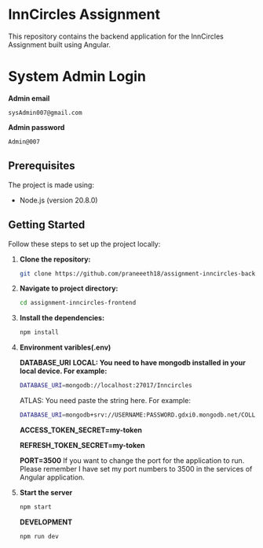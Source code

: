 # InnCircles Assignment

This repository contains the backend application for the InnCircles Assignment built using Angular.

# System Admin Login

**Admin email**

    sysAdmin007@gmail.com

**Admin password**

    Admin@007

## Prerequisites

The project is made using:

- Node.js (version 20.8.0)

## Getting Started

Follow these steps to set up the project locally:

1. **Clone the repository:**

   ```bash
   git clone https://github.com/praneeeth18/assignment-inncircles-backend.git

   ```

2. **Navigate to project directory:**

   ```bash
   cd assignment-inncircles-frontend

   ```

3. **Install the dependencies:**

   ```bash
   npm install

   ```

4. **Environment varibles(.env)**

   **DATABASE_URI**
   **LOCAL: You need to have mongodb installed in your local device. For example:**

   ```bash
   DATABASE_URI=mongodb://localhost:27017/Inncircles

   ```

   ATLAS: You need paste the string here. For example:

   ```bash
   DATABASE_URI=mongodb+srv://USERNAME:PASSWORD.gdxi0.mongodb.net/COLLECTIONNAME?retryWrites=true&w=majority&appName=Cluster0

   ```

   **ACCESS_TOKEN_SECRET=my-token**

   **REFRESH_TOKEN_SECRET=my-token**

   **PORT=3500**
   If you want to change the port for the application to run. Please remember I have set my port numbers to 3500 in the services of Angular application.

5. **Start the server**

   ```bash
   npm start
   ```

   **DEVELOPMENT**

   ```bash
   npm run dev
   ```
